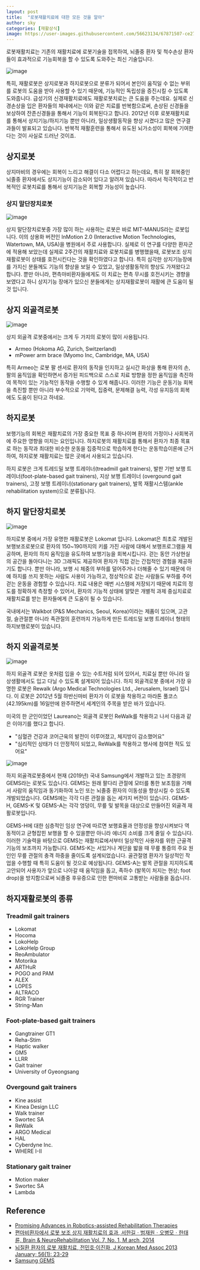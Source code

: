 ```yaml
---
layout: post
title:  "로봇재활치료에 대한 모든 것을 알아"
author: sky
categories: [재활상식]
image: https://user-images.githubusercontent.com/56623134/67871507-ce273e80-fb73-11e9-975d-d03ca536fc90.png
---
```


로봇재활치료는 기존의 재활치료에 로봇기술을 접목하여, 뇌졸중 환자 및 척수손상 환자들이 효과적으로 기능회복을 할 수 있도록 도와주는 최신 기술입니다.

![image](https://user-images.githubusercontent.com/56623134/68072068-dde99180-fdc4-11e9-9824-3ca846713175.png)

특히, 재활로봇은 상지로봇과 하지로봇으로 분류가 되어서 본인이 움직일 수 없는 부위를 로봇의 도움을 받아 사용할 수 있기 때문에, 기능적인 독립성을 증진시킬 수 있도록 도와줍니다.
급성기의 신경재활치료에도 재활로봇치료는 큰 도움을 주는데요. 실제로 신경손상을 입은 환자들의 체내에서는 이와 같은 치료를 반복함으로써, 손상된 신경들을 보상하여 잔존신경들을 통해서 기능이 회복된다고 합니다.
2012년 이후 로봇재활치료를 통해서 상지기능/하지기능 뿐만 아니라, 일상생활동작을 향상 시켰다고 많은 연구결과들이 발표되고 있습니다. 반복적 재활훈련을 통해서 유도된 뇌가소성이 회복에 기여한다는 것이 사실로 드러난 것이죠.

## 상지로봇

상지마비의 경우에는 회복이 느리고 해결이 다소 어렵다고 하는데요, 특히 잘 회복중인 뇌졸중 환자에서도 상지기능이 감소되어 있다고 알려져 있습니다.
따라서 적극적이고 반복적인 로봇치료를 통해서 상지기능은 회복할 가능성이 높습니다.

### 상지 말단장치로봇

![image](https://user-images.githubusercontent.com/56623134/68067615-09508a00-fd8d-11e9-8264-d8518870a3a6.png)

상지 말단장치로봇중 가장 많이 하는 사용하는 로봇은 바로 MIT-MANUS라는 로봇입니다.
이의 상용화 버전인 InMotion 2.0 (Interactive Motion Technologies, Watertown, MA, USA)을 병원에서 주로 사용합니다.
실제로 이 연구를 다양한 환자군에 적용해 보았는데 실제로 2주간의 재활치료와 로봇치료를 병행했을때, 로봇보조 상지재활로봇이 상태를 호전시킨다는 것을 확인하였다고 합니다.
특히 심각한 상지기능장애를 가지신 분들께도 기능의 향상을 보일 수 있었고, 일상생활동작의 향상도 가져왔다고 합니다.
뿐만 아니라, 편측마비환자들에게도 이 치료는 편측 무시를 호전시키는 경향을 보였다고 하니 상지기능 장애가 있으신 분들에게는 상지재활로봇이 재활에 큰 도움이 될 것 입니다.

## 상지 외골격로봇

![image](https://user-images.githubusercontent.com/56623134/68067703-9cd68a80-fd8e-11e9-9f63-b5edc85a6fe8.png)

상지 외골격 로봇중에서는 크게 두 가지의 로봇이 많이 사용됩니다.
- Armeo (Hokoma AG, Zurich, Switzerland)
- mPower arm brace (Myomo Inc, Cambridge, MA, USA)

특히 Armeo는 로봇 팔 센서로 환자의 동작을 인지하고 실시간 화상을 통해 환자의 손, 팔의 움직임을 확인하면서 증가된 피드백으로 스스로 치료 방향을 정한 움직임을 촉진하여 목적이 있는 기능적인 동작을 수행할 수 있게 해줍니다.
이러한 기능은 운동기능 회복을 촉진할 뿐만 아니라 부수적으로 기억력, 집중력, 문제해결 능력, 각성 유지등의 회복에도 도움이 된다고 하네요.

## 하지로봇

보행기능의 회복은 재활치료의 가장 중요한 목표 중 하나이며 환자의 가정이나 사회복귀에 주요한 영향을 미치는 요인입니다.
하지로봇의 재활치료를 통해서 환자가 최종 목표로 하는 동작과 최대한 비슷한 운동을 집중적으로 학습하게 한다는 운동학습이론에 근거하여, 하지로봇 재활치료는 많은 곳에서 사용되고 있습니다.

하지 로봇은 크게 트레드밀 보행 트레이너(treadmill gait trainers), 발판 기반 보행 트레이너(foot-plate-based gait trainers), 지상 보행 트레이너 (overgound gait trainers), 고정 보행 트레이너(stationary gait trainers), 발목 재활시스템(ankle rehabilitation system)으로 분류됩니다.

## 하지 말단장치로봇

![image](https://user-images.githubusercontent.com/56623134/68071774-31f27700-fdc1-11e9-81a2-3fccdbfda310.png)

하지로봇 중에서 가장 유명한 재활로봇은 Lokomat 입니다.
Lokomat은 최초로 개발된 보행보조로봇으로 환자의 150~190까지의 키를 가진 사람에 대해서 보행프로그램을 제공하며, 환자의 하지 움직임을 유도하여 보행기능을 회복시킵니다. 걷는 동안 가상현실의 공간을 돌아다니는 3D 그래픽도 제공하여 환자가 직접 걷는 간접적인 경험을 제공하기도 합니다. 뿐만 아니라, 보행 시 체중의 부하를 덜어주거나 더해줄 수 있기 때문에 아예 하지를 쓰지 못하는 사람도 사용이 가능하고, 정상적으로 걷는 사람들도 부하를 주어 걷는 운동을 경험할 수 있습니다. 치료 내용은 매번 시스템에 저장되기 때문에 치료의 정도를 정확하게 측정할 수 있어서, 환자의 기능적 상태에 알맞은 개별적 과제 중심치료로 재활치료를 받는 환자들에게 큰 도움이 될 수 있습니다.

국내에서는 Walkbot (P&S Mechanics, Seoul, Korea)이라는 제품이 있으며, 고관절, 슬관절뿐 아니라 족관절의 훈련까지 가능하게 만든 트레드밀 보행 트레이너 형태의 하지보행로봇이 있습니다.

## 하지 외골격로봇

![image](https://user-images.githubusercontent.com/56623134/67929857-c0b89580-fc01-11e9-9bd6-cd36d74ba5b6.png)

하지 외골격 로봇은 옷처럼 입을 수 있는 수트처럼 되어 있어서, 치료실 뿐만 아니라 일상생활에서도 입고 다닐 수 있도록 설계되어 있습니다.
하지 외골격로봇 중에서 가장 유명한 로봇은 Rewalk (Argo Medical Technologies Ltd., Jerusalem, Israel) 입니다.
이 로봇은 2012년 5월 하반신마비 환자가 이 로봇을 착용하고 마라톤 풀코스 (42.195km)를 16일만에 완주하면서 세계인의 주목을 받은 바가 있습니다.

미국의 한 군인이었던 Laureano는 외골격 로봇인 ReWalk를 착용하고 나서 다음과 같은 이야기를 했다고 합니다.
- "심혈관 건강과 코어근육의 발전이 이루어졌고, 체지방이 감소했어요"
- "심리적인 상태가 더 안정적이 되었고, ReWalk를 착용하고 행사에 참여한 적도 있어요"

![image](https://user-images.githubusercontent.com/56623134/68071967-8c8cd280-fdc3-11e9-9855-d9b2210663ec.png)

하지 외골격로봇중에서 현재 (2019년) 국내 Samsung에서 개발하고 있는 초경량의 GEMS라는 로봇도 있습니다.
GEMS는 원래 팔다리 관절에 모터를 통한 보조힘을 가해서 사람의 움직임과 동기화하여 노인 또는 뇌졸중 환자의 이동성을 향상시킬 수 있도록 개발되었습니다. GEMS에는 각각 다른 관절을 돕는 세가지 버전이 있습니다. GEMS-H, GEMS-K 및 GEMS-A는 각각 엉덩이, 무릎 및 발목을 대상으로 만들어진 외골격 재활로봇입니다.

GEMS-H에 대한 심층적인 임상 연구에 따르면 보행효율과 안정성을 향상시켜보다 역동적이고 균형잡힌 보행을 할 수 있을뿐만 아니라 에너지 소비를 크게 줄일 수 있습니다. 이러한 기술력을 바탕으로 GEMS는 재활치료에서부터 일상적인 사용자를 위한 근골격 기능의 보조까지 가능합니다. GEMS-K는 서있거나 계단을 밟을 때 무릎 통증의 주요 원인인 무릎 관절의 충격 하중을 줄이도록 설계되었습니다. 골관절염 환자가 일상적인 작업을 수행할 때 특히 도움이 될 것으로 예상됩니다. GEMS-A는 발목 관절을 지지하도록 고안되어 사용자가 앞으로 나아갈 때 움직임을 돕고, 족하수 (발목이 처지는 현상; foot drop)을 방지함으로써 뇌졸중 후유증으로 인한 편마비로 고통받는 사람들을 돕습니다.


## 하지재활로봇의 종류

### Treadmil gait trainers
- Lokomat
- Hocoma
- LokoHelp
- LokoHelp Group
- ReoAmbulator
- Motorika
- ARTHuR
- POGO and PAM
- ALEX
- LOPES
- ALTRACO
- RGR Trainer
- String-Man

### Foot-plate-based gait trainers
- Gangtrainer GT1
- Reha-Stim
- Haptic walker
- GM5
- LLRR
- Gait trainer
- University of Gyeongsang

### Overgound gait trainers
- Kine assist
- Kinea Design LLC
- Walk trainer
- Swortec SA
- ReWalk
- ARGO Medical
- HAL 
- Cyberdyne Inc.
- WHERE I-II

### Stationary gait trainer
- Motion maker
- Swortec SA
- Lambda

## Reference

- [Promising Advances in Robotics-assisted Rehabilitation Therapies](https://www.brainandlife.org/articles/high-tech-therapies-are-enhancing-rehabilitation-and-recovery-for-stroke/)
- [편마비환자에서 로봇 보조 상지 재활치료의 효과, 서한길ㆍ범재원ㆍ오병모ㆍ한태륜, Brain & NeuroRehabilitation Vol. 7, No. 1, M arch, 2014](https://synapse.koreamed.org/Synapse/Data/PDFData/0176BN/bn-7-39.pdf)
- [뇌질환 환자의 로봇 재활치료, 전민호·이진화, J Korean Med Assoc 2013 January; 56(1): 23-29](https://synapse.koreamed.org/Synapse/Data/PDFData/0119JKMA/jkma-56-23.pdf)
- [Samsung GEMS](https://news.samsung.com/global/get-a-glimpse-of-the-next-generation-innovations-on-display-at-samsungs-technology-showcase)
